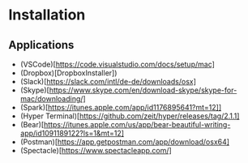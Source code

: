 # Installation

## Applications

 - (VSCode)[https://code.visualstudio.com/docs/setup/mac]
 - (Dropbox)[DropboxInstaller])
 - (Slack)[https://slack.com/intl/de-de/downloads/osx]
 - (Skype)[https://www.skype.com/en/download-skype/skype-for-mac/downloading/]
 - (Spark)[https://itunes.apple.com/app/id1176895641?mt=12]]
 - (Hyper Terminal)[https://github.com/zeit/hyper/releases/tag/2.1.1]
 - (Bear)[https://itunes.apple.com/us/app/bear-beautiful-writing-app/id1091189122?ls=1&mt=12]
 - (Postman)[https://app.getpostman.com/app/download/osx64]
 - (Spectacle)[https://www.spectacleapp.com/]
